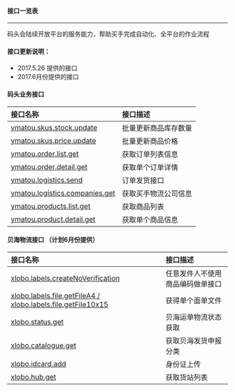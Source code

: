 #### 接口一览表

---

码头会陆续开放平台的服务能力，帮助买手完成自动化、全平台的作业流程

#### 接口更新说明：

* 2017.5.26 提供的接口
* 2017.6月份提供的接口

#### 码头业务接口 

| 接口名称 | 接口描述 |
| :--- | :--- |
| [ymatou.skus.stock.update](/openapi/updateproductstock.md) | 批量更新商品库存数量 |
| [ymatou.skus.price.update](/openapi/updateproductprice.md) | 批量更新商品价格 |
| [ymatou.order.list.get](/openapi/getorderlist.md) | 获取订单列表信息 |
| [ymatou.order.detail.get](/openapi/getorderdetail.md) | 获取单个订单详情 |
| [ymatou.logistics.send](/openapi/sendlogistics.md) | 订单发货接口 |
| [ymatou.logistics.companies.get](/openapi/getlogisticscompanies.md) | 获取买手物流公司信息 |
| [ymatou.products.list.get](/openapi/getproductlist.md) | 获取商品列表 |
| [ymatou.product.detail.get](/openapi/getproductdetail.md) | 获取单个商品信息 |

#### 贝海物流接口 （计划6月份提供）

| 接口名称 | 接口描述 |
| :--- | :--- |
| [xlobo.labels.createNoVerification](/openapi/xlobocreatelabels.md) | 任意发件人不使用商品编码做单接口 |
| [xlobo.labels.file.getFileA4 / xlobo.labels.file.getFile10x15](/openapi/xlobogetlabelfile.md) | 获得单个面单文件 |
| [xlobo.status.get](/openapi/xlobogetlabelstatus.md) | 贝海运单物流状态获取 |
| [xlobo.catalogue.get](/openapi/xlobogetcatelogue.md) | 获取贝海发货申报分类 |
| [xlobo.idcard.add](/openapi/xlobouploadid.md) | 身份证上传 |
| [xlobo.hub.get](/openapi/xlobogetterminallist.md) | 获取货站列表 |



